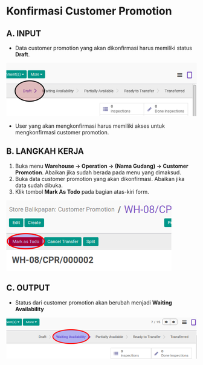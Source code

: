 # Konfirmasi Customer Promotion

## A. INPUT

* Data customer promotion yang akan dikonfirmasi harus memiliki status **Draft**.

![](../../img/customer-promotion/status-draft.png)

* User yang akan mengkonfirmasi harus memiliki akses untuk mengkonfirmasi customer promotion.

## B. LANGKAH KERJA

1. Buka menu **Warehouse -> Operation -> (Nama Gudang) -> Customer Promotion**. Abaikan jika sudah berada pada menu yang dimaksud.
2. Buka data customer promotion yang akan dikonfirmasi. Abaikan jika data sudah dibuka.
3. Klik tombol **Mark As Todo** pada bagian atas-kiri form.

![](../../img/customer-promotion/tombol-mark-as-todo.png)

## C. OUTPUT

* Status dari customer promotion akan berubah menjadi **Waiting Availability**

![](../../img/customer-promotion/status-waiting.png)
